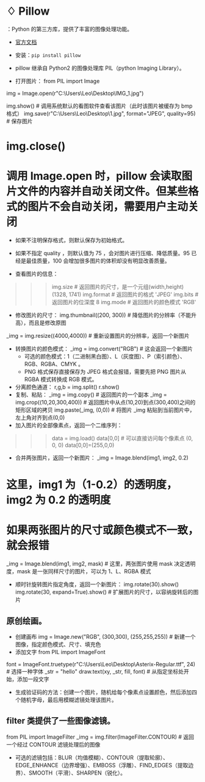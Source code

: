# ♢ Pillow

：Python 的第三方库，提供了丰富的图像处理功能。
- [官方文档](https://pillow.readthedocs.io/)
- 安装：`pip install pillow`


- pillow 继承自 Python2 的图像处理库 PIL（python Imaging Library）。
- 打开图片：
from PIL import Image

img = Image.open(r"C:\Users\Leo\Desktop\IMG_1.jpg")


img.show()             # 调用系统默认的看图软件查看该图片（此时该图片被缓存为 bmp 格式）
img.save(r"C:\Users\Leo\Desktop\1.jpg", format="JPEG", quality=95)  # 保存图片

# img.close()
# 调用 Image.open 时，pillow 会读取图片文件的内容并自动关闭文件。但某些格式的图片不会自动关闭，需要用户主动关闭


  - 如果不注明保存格式，则默认保存为初始格式。
  - 如果不指定 quality ，则默认值为 75 ，会对图片进行压缩、降低质量。95 已经是最佳质量，100 会增加很多图片的体积却没有明显改善质量。

- 查看图片的信息：
>>> img.size      # 返回图片的尺寸，是一个元组(width,height)
(1328, 1741)
>>> img.format    # 返回图片的格式
'JPEG'
>>> img.bits        # 返回图片的位深度
8
>>> img.mode      # 返回图片的颜色模式
'RGB'
- 修改图片的尺寸：
img.thumbnail((200, 300))            # 降低图片的分辨率（不能升高），而且是修改原图

_img = img.resize((4000,4000))    # 重新设置图片的分辨率，返回一个新图片
- 转换图片的颜色模式：
_img = img.convert("RGB")        # 这会返回一个新图片
  - 可选的颜色模式：1（二进制黑白图）、L（灰度图）、P（索引颜色）、RGB、RGBA、CMYK 。
  - PNG 格式保存直接保存为 JPEG 格式会报错，需要先把 PNG 图片从 RGBA 模式转换成 RGB 模式。
- 分离颜色通道：
r,g,b = img.split()
r.show()
- 复制、粘贴：
_img = img.copy()                        # 返回图片的一个副本
_img = img.crop((10,20,300,400))        # 返回图片中从点(10,20)到点(300,400)之间的矩形区域的拷贝
img.paste(_img, (0,0))                # 将图片 _img 粘贴到当前图片中，左上角对齐到点(0,0)
- 加入图片的全部像素点，返回一个二维序列：
>>> data = img.load()
>>> data[0,0]                        # 可以直接访问每个像素点
(0, 0, 0)
>>> data[0,0]=(255,0,0)
- 合并两张图片，返回一个新图片：
_img = Image.blend(img1, img2, 0.2)
# 这里，img1 为（1-0.2）的透明度，img2 为 0.2 的透明度
# 如果两张图片的尺寸或颜色模式不一致，就会报错
_img = Image.blend(img1, img2, mask)
        # 这里，两张图片使用 mask 决定透明度，mask 是一张同样尺寸的图片，可以为 1、L、RGBA 模式
- 顺时针旋转图片指定角度，返回一个新图片：
img.rotate(30).show()
img.rotate(30, expand=True).show()            # 扩展图片的尺寸，以容纳旋转后的图片
## 原创绘画。
- 创建画布
img = Image.new("RGB", (300,300), (255,255,255))    # 新建一个图像，指定颜色模式、尺寸、填充色
- 添加文字
from PIL import ImageFont

font = ImageFont.truetype(r"C:\Users\Leo\Desktop\Asterix-Regular.ttf", 24)  # 选择一种字体
_str = "hello"
draw.text(xy, _str, fill, font)        # 从指定坐标处开始，添加一段文字
  - 生成验证码的方法：创建一个图片，随机给每个像素点设置颜色，然后添加四个随机字母，最后用模糊滤镜处理该图片。
## filter 类提供了一些图像滤镜。
from PIL import ImageFilter
_img = img.filter(ImageFilter.CONTOUR)    # 返回一个经过 CONTOUR 滤镜处理后的图像
- 可选的滤镜包括：BLUR（均值模糊）、CONTOUR（提取轮廓）、EDGE_ENHANCE（边界增强）、EMBOSS（浮雕）、FIND_EDGES（提取边界）、SMOOTH（平滑）、SHARPEN（锐化）。

